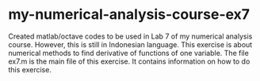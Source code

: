 # my-numerical-analysis-course-ex7
Created matlab/octave codes to be used in Lab 7 of my numerical analysis course. However, this is still in Indonesian language.  This exercise is about numerical methods to find derivative of functions of one variable.
The file ex7.m is the main file of this exercise. It contains information on how to do this exercise.
